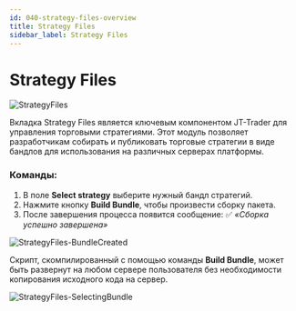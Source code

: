 ```yaml
---
id: 040-strategy-files-overview
title: Strategy Files
sidebar_label: Strategy Files
---
```


# Strategy Files

![StrategyFiles](/images/5-Strategy-Files.png)

Вкладка Strategy Files является ключевым компонентом JT-Trader для управления торговыми стратегиями. Этот модуль позволяет разработчикам собирать и публиковать торговые стратегии в виде бандлов для использования на различных серверах платформы.

### Команды:

1. В поле **Select strategy** выберите нужный бандл стратегий.
2. Нажмите кнопку **Build Bundle**, чтобы произвести сборку пакета.
3. После завершения процесса появится сообщение:
   ✅ *«Сборка успешно завершена»*

![StrategyFiles-BundleCreated](/images/6-Strategy-Files-Bundle-Created.png)

Скрипт, скомпилированный с помощью команды **Build Bundle**, может быть развернут на любом сервере пользователя без необходимости копирования исходного кода на сервер.

![StrategyFiles-SelectingBundle](/images/7-Selecting-Bundle-Runtime.png)

